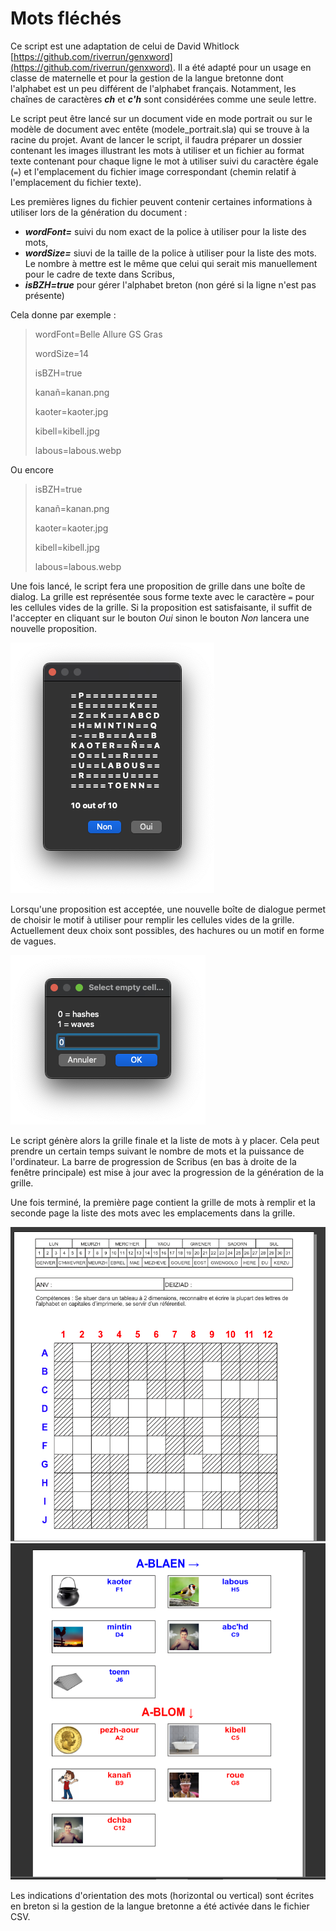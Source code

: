 # Mots fléchés

Ce script est une adaptation de celui de David Whitlock [https://github.com/riverrun/genxword](https://github.com/riverrun/genxword).
Il a été adapté pour un usage en classe de maternelle et pour la gestion de la langue bretonne dont l'alphabet est un peu différent de l'alphabet français. Notamment, les chaînes de caractères ***ch*** et ***c'h*** sont considérées comme une seule lettre.

Le script peut être lancé sur un document vide en mode portrait ou sur le modèle de document avec entête (modele_portrait.sla) qui se trouve à la racine du projet.
Avant de lancer le script, il faudra préparer un dossier contenant les images illustrant les mots à utiliser et un fichier au format texte contenant pour chaque ligne le mot à utiliser suivi du caractère égale (`=`) et l'emplacement du fichier image correspondant (chemin relatif à l'emplacement du fichier texte).

Les premières lignes du fichier peuvent contenir certaines informations à utiliser lors de la génération du document :
 - ***wordFont=*** suivi du nom exact de la police à utiliser pour la liste des mots,
 - ***wordSize=*** siuvi de la taille de la police à utiliser pour la liste des mots. Le nombre à mettre est le même que celui qui serait mis manuellement pour le cadre de texte dans Scribus,
  - ***isBZH=true*** pour gérer l'alphabet breton (non géré si la ligne n'est pas présente)

Cela donne par exemple :

> wordFont=Belle Allure GS Gras
>
> wordSize=14
>
> isBZH=true
>
> kanañ=kanan.png
>
> kaoter=kaoter.jpg
>
> kibell=kibell.jpg
>
> labous=labous.webp

Ou encore

> isBZH=true
>
> kanañ=kanan.png
>
> kaoter=kaoter.jpg
>
> kibell=kibell.jpg
>
> labous=labous.webp

Une fois lancé, le script fera une proposition de grille dans une boîte de dialog. La grille est représentée sous forme texte avec le caractère `=` pour les cellules vides de la grille. Si la proposition est satisfaisante, il suffit de l'accepter en cliquant sur le bouton *Oui* sinon le bouton *Non* lancera une nouvelle proposition.

![Proposition de grille](doc/dialog_result.png)

Lorsqu'une proposition est acceptée, une nouvelle boîte de dialogue permet de choisir le motif à utiliser pour remplir les cellules vides de la grille. Actuellement deux choix sont possibles, des hachures ou un motif en forme de vagues.

![Proposition de grille](doc/dialog_fill_empty_cells.png)

Le script génère alors la grille finale et la liste de mots à y placer. Cela peut prendre un certain temps suivant le nombre de mots et la puissance de l'ordinateur. La barre de progression de Scribus (en bas à droite de la fenêtre principale) est mise à jour avec la progression de la génération de la grille.

Une fois terminé, la première page contient la grille de mots à remplir et la seconde page la liste des mots avec les emplacements dans la grille.

![Proposition de grille](doc/result_crosswords.png)
![Proposition de grille](doc/result_listwords.png)

Les indications d'orientation des mots (horizontal ou vertical) sont écrites en breton si la gestion de la langue bretonne a été activée dans le fichier CSV.


